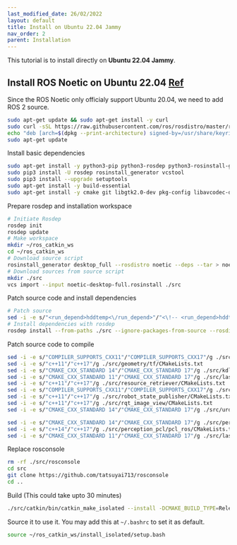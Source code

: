 ```yaml
---
last_modified_date: 26/02/2022
layout: default
title: Install on Ubuntu 22.04 Jammy
nav_order: 2
parent: Installation
---
```


This tutorial is to install directly on **Ubuntu 22.04 Jammy**.

## Install ROS Noetic on Ubuntu 22.04 [Ref](https://github.com/tinkerfuroc/ros_noetic_on_jammy)

Since the ROS Noetic only officialy support Ubuntu 20.04, we need to add ROS 2 source.


```bash
sudo apt-get update && sudo apt-get install -y curl
sudo curl -sSL https://raw.githubusercontent.com/ros/rosdistro/master/ros.key -o /usr/share/keyrings/ros-archive-keyring.gpg
echo "deb [arch=$(dpkg --print-architecture) signed-by=/usr/share/keyrings/ros-archive-keyring.gpg] http://packages.ros.org/ros2/ubuntu $(. /etc/os-release && echo $UBUNTU_CODENAME) main" | sudo tee /etc/apt/sources.list.d/ros2.list > /dev/null
sudo apt-get update
```

Install basic dependencies

```bash
sudo apt-get install -y python3-pip python3-rosdep python3-rosinstall-generator python3-vcstools python3-vcstool build-essential python3-numpy
sudo pip3 install -U rosdep rosinstall_generator vcstool
sudo pip3 install --upgrade setuptools
sudo apt-get install -y build-essential
sudo apt-get install -y cmake git libgtk2.0-dev pkg-config libavcodec-dev libavformat-dev libswscale-dev libfltk1.3-dev
```

Prepare rosdep and installation workspace

```bash
# Initiate Rosdep
rosdep init
rosdep update
# Make workspace
mkdir ~/ros_catkin_ws
cd ~/ros_catkin_ws
# Download source script 
rosinstall_generator desktop_full --rosdistro noetic --deps --tar > noetic-desktop-full.rosinstall
# Download sources from source script
mkdir ./src
vcs import --input noetic-desktop-full.rosinstall ./src
```

Patch source code and install dependencies

```bash
# Patch source
sed -i -e s/"<run_depend>hddtemp<\/run_depend>"/"<\!-- <run_depend>hddtemp<\/run_depend> -->"/g ./src/diagnostics/diagnostic_common_diagnostics/package.xml
# Install dependencies with rosdep
rosdep install --from-paths ./src --ignore-packages-from-source --rosdistro noetic -y
```

Patch source code to compile

```bash
sed -i -e s/"COMPILER_SUPPORTS_CXX11"/"COMPILER_SUPPORTS_CXX17"/g ./src/geometry/tf/CMakeLists.txt
sed -i -e s/"c++11"/"c++17"/g ./src/geometry/tf/CMakeLists.txt
sed -i -e s/"CMAKE_CXX_STANDARD 14"/"CMAKE_CXX_STANDARD 17"/g ./src/kdl_parser/kdl_parser/CMakeLists.txt
sed -i -e s/"CMAKE_CXX_STANDARD 11"/"CMAKE_CXX_STANDARD 17"/g ./src/laser_geometry/CMakeLists.txt
sed -i -e s/"c++11"/"c++17"/g ./src/resource_retriever/CMakeLists.txt
sed -i -e s/"COMPILER_SUPPORTS_CXX11"/"COMPILER_SUPPORTS_CXX17"/g ./src/robot_state_publisher/CMakeLists.txt
sed -i -e s/"c++11"/"c++17"/g ./src/robot_state_publisher/CMakeLists.txt
sed -i -e s/"c++11"/"c++17"/g ./src/rqt_image_view/CMakeLists.txt
sed -i -e s/"CMAKE_CXX_STANDARD 14"/"CMAKE_CXX_STANDARD 17"/g ./src/urdf/urdf/CMakeLists.txt

sed -i -e s/"CMAKE_CXX_STANDARD 14"/"CMAKE_CXX_STANDARD 17"/g ./src/perception_pcl/pcl_ros/CMakeLists.txt
sed -i -e s/"c++14"/"c++17"/g ./src/perception_pcl/pcl_ros/CMakeLists.txt
sed -i -e s/"CMAKE_CXX_STANDARD 11"/"CMAKE_CXX_STANDARD 17"/g ./src/laser_filters/CMakeLists.txt 
```

Replace rosconsole

```bash
rm -rf ./src/rosconsole
cd src
git clone https://github.com/tatsuyai713/rosconsole
cd ..
```

Build (This could take upto 30 minutes)

```bash
./src/catkin/bin/catkin_make_isolated --install -DCMAKE_BUILD_TYPE=Release
```

Source it to use it. You may add this at `~/.bashrc` to set it as default.

```bash
source ~/ros_catkin_ws/install_isolated/setup.bash
```
